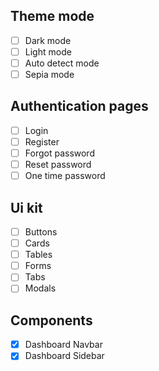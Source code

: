 ## Theme mode
- [ ] Dark mode
- [ ] Light mode
- [ ] Auto detect mode
- [ ] Sepia mode

## Authentication pages
- [ ] Login
- [ ] Register
- [ ] Forgot password
- [ ] Reset password
- [ ] One time password

## Ui kit
- [ ] Buttons
- [ ] Cards
- [ ] Tables
- [ ] Forms
- [ ] Tabs
- [ ] Modals

## Components
- [x] Dashboard Navbar
- [x] Dashboard Sidebar